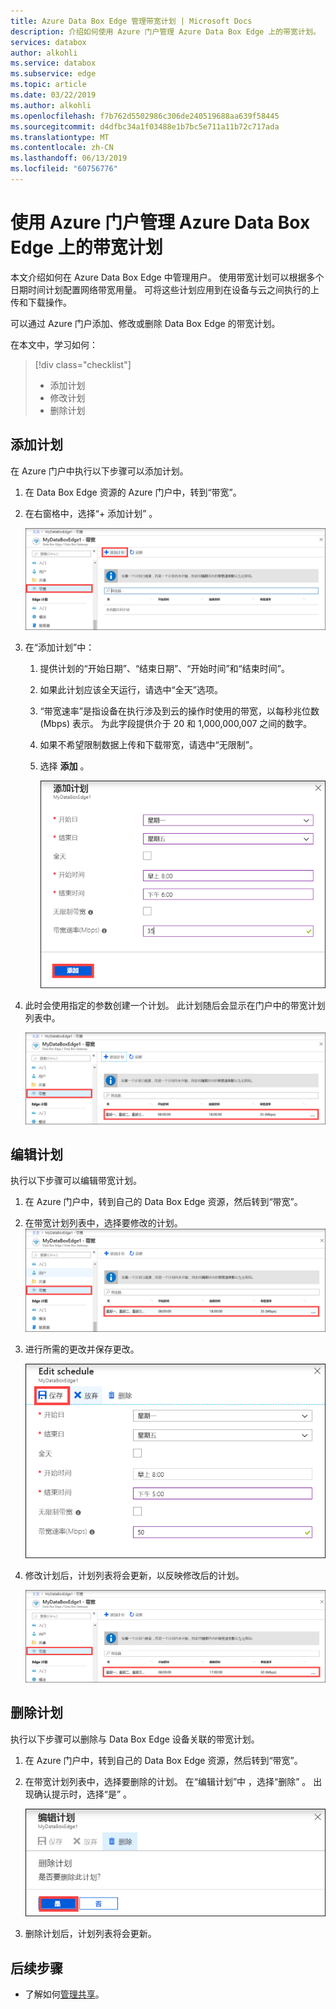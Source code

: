 ```yaml
---
title: Azure Data Box Edge 管理带宽计划 | Microsoft Docs
description: 介绍如何使用 Azure 门户管理 Azure Data Box Edge 上的带宽计划。
services: databox
author: alkohli
ms.service: databox
ms.subservice: edge
ms.topic: article
ms.date: 03/22/2019
ms.author: alkohli
ms.openlocfilehash: f7b762d5502986c306de240519688aa639f58445
ms.sourcegitcommit: d4dfbc34a1f03488e1b7bc5e711a11b72c717ada
ms.translationtype: MT
ms.contentlocale: zh-CN
ms.lasthandoff: 06/13/2019
ms.locfileid: "60756776"
---
```

# <a name="use-the-azure-portal-to-manage-bandwidth-schedules-on-your-azure-data-box-edge"></a>使用 Azure 门户管理 Azure Data Box Edge 上的带宽计划  

本文介绍如何在 Azure Data Box Edge 中管理用户。 使用带宽计划可以根据多个日期时间计划配置网络带宽用量。 可将这些计划应用到在设备与云之间执行的上传和下载操作。

可以通过 Azure 门户添加、修改或删除 Data Box Edge 的带宽计划。

在本文中，学习如何：

> [!div class="checklist"]
> * 添加计划
> * 修改计划
> * 删除计划


## <a name="add-a-schedule"></a>添加计划

在 Azure 门户中执行以下步骤可以添加计划。

1. 在 Data Box Edge 资源的 Azure 门户中，转到“带宽”。 
2. 在右窗格中，选择“+ 添加计划”  。

    ![选择带宽](media/data-box-edge-manage-bandwidth-schedules/add-schedule-1.png)

3. 在“添加计划”中：  

   1. 提供计划的“开始日期”、“结束日期”、“开始时间”和“结束时间”。    
   2. 如果此计划应该全天运行，请选中“全天”选项。 
   3. “带宽速率”是指设备在执行涉及到云的操作时使用的带宽，以每秒兆位数 (Mbps) 表示。  为此字段提供介于 20 和 1,000,000,007 之间的数字。
   4. 如果不希望限制数据上传和下载带宽，请选中“无限制”。 
   5. 选择 **添加** 。

      ![添加计划](media/data-box-edge-manage-bandwidth-schedules/add-schedule-2.png)

3. 此时会使用指定的参数创建一个计划。 此计划随后会显示在门户中的带宽计划列表中。

    ![更新的带宽计划列表](media/data-box-edge-manage-bandwidth-schedules/add-schedule-3.png)

## <a name="edit-schedule"></a>编辑计划

执行以下步骤可以编辑带宽计划。

1. 在 Azure 门户中，转到自己的 Data Box Edge 资源，然后转到“带宽”。  
2. 在带宽计划列表中，选择要修改的计划。
    ![选择带宽计划](media/data-box-edge-manage-bandwidth-schedules/modify-schedule-1.png)

3. 进行所需的更改并保存更改。

    ![修改用户](media/data-box-edge-manage-bandwidth-schedules/modify-schedule-2.png)

4. 修改计划后，计划列表将会更新，以反映修改后的计划。

    ![修改用户](media/data-box-edge-manage-bandwidth-schedules/modify-schedule-3.png)


## <a name="delete-a-schedule"></a>删除计划

执行以下步骤可以删除与 Data Box Edge 设备关联的带宽计划。

1. 在 Azure 门户中，转到自己的 Data Box Edge 资源，然后转到“带宽”。   

2. 在带宽计划列表中，选择要删除的计划。 在“编辑计划”中  ，选择“删除”  。 出现确认提示时，选择“是”  。

   ![删除用户](media/data-box-edge-manage-bandwidth-schedules/delete-schedule-2.png)

3. 删除计划后，计划列表将会更新。


## <a name="next-steps"></a>后续步骤

- 了解如何[管理共享](data-box-edge-manage-shares.md)。
